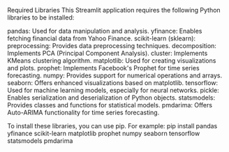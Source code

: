 Required Libraries
This Streamlit application requires the following Python libraries to be installed:

pandas: Used for data manipulation and analysis.
yfinance: Enables fetching financial data from Yahoo Finance.
scikit-learn (sklearn):
preprocessing: Provides data preprocessing techniques.
decomposition: Implements PCA (Principal Component Analysis).
cluster: Implements KMeans clustering algorithm.
matplotlib: Used for creating visualizations and plots.
prophet: Implements Facebook's Prophet for time series forecasting.
numpy: Provides support for numerical operations and arrays.
seaborn: Offers enhanced visualizations based on matplotlib.
tensorflow: Used for machine learning models, especially for neural networks.
pickle: Enables serialization and deserialization of Python objects.
statsmodels: Provides classes and functions for statistical models.
pmdarima: Offers Auto-ARIMA functionality for time series forecasting.

To install these libraries, you can use pip. For example:
pip install pandas yfinance scikit-learn matplotlib prophet numpy seaborn tensorflow statsmodels pmdarima
